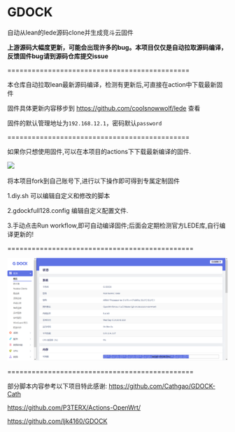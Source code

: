 # GDOCK
 自动从lean的lede源码clone并生成竞斗云固件 
 
 **上游源码大幅度更新，可能会出现许多的bug。本项目仅仅是自动拉取源码编译，反馈固件bug请到源码仓库提交issue**

=============================================

本仓库自动拉取lean最新源码编译，检测有更新后,可直接在action中下载最新固件

固件具体更新内容移步到 https://github.com/coolsnowwolf/lede 查看

固件的默认管理地址为`192.168.12.1`，密码默认`password`

=============================================

如果你只想使用固件,可以在本项目的actions下下载最新编译的固件.

<p>
    <a href="https://github.com/vseal001/GDOCK-AutoBuild/actions">
            <img src="https://github.com/vseal001/GDOCK-AutoBuild/workflows/Build%20G-DOCK/badge.svg"/>
        </a>
</p>

将本项目fork到自己账号下,进行以下操作即可得到专属定制固件

1.diy.sh
可以编辑自定义和修改的脚本

2.gdockfull128.config
编辑自定义配置文件.

3.手动点击Run workflow,即可自动编译固件;后面会定期检测官方LEDE库,自行编译更新的!

==============================================

![](/screenshots/r619ac.png)

==============================================

部分脚本内容参考以下项目特此感谢:
https://github.com/Cathgao/GDOCK-Cath

https://github.com/P3TERX/Actions-OpenWrt/

https://github.com/ljk4160/GDOCK
